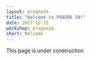 ```yaml
---
layout: pragma34
title: "Welcome to PRAGMA 34!"
date: 2017-12-15
workshop: pragma34
short: Welcome
---
```


This page is under construction 

